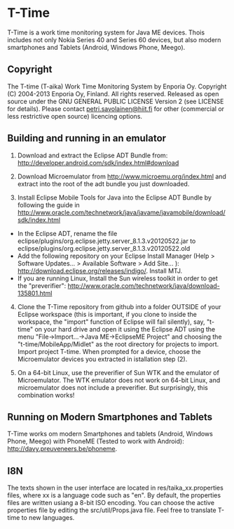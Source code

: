 T-Time
======

T-Time is a work time monitoring system for Java ME devices. Thois includes not only Nokia Series 40 and Series 60 devices, but also modern smartphones and Tablets (Android, Windows Phone, Meego).

Copyright
-------------------------------------------

The T-time (T-aika) Work Time Monitoring System by Enporia Oy. Copyright (C) 2004-2013 Enporia Oy, Finland. All rights reserved.
Released as open source under the GNU GENERAL PUBLIC LICENSE Version 2 (see LICENSE for details). Please contact petri.savolainen@hiit.fi for other (commercial or less restrictive open source) licencing options.

Building and running in an emulator
-------------------------------------------

1. Download and extract the Eclipse ADT Bundle from: http://developer.android.com/sdk/index.html#download

2. Download Microemulator from http://www.microemu.org/index.html and extract into the root of the adt bundle you just downloaded.

3. Install Eclipse Mobile Tools for Java into the Eclipse ADT Bundle by following the guide in http://www.oracle.com/technetwork/java/javame/javamobile/download/sdk/index.html
 
- In the Eclipse ADT, rename the file eclipse/plugins/org.eclipse.jetty.server_8.1.3.v20120522.jar to eclipse/plugins/org.eclipse.jetty.server_8.1.3.v20120522.old
- Add the following repository on your Eclipse Install Manager (Help > Software Updates... > Available Software > Add Site... ): http://download.eclipse.org/releases/indigo/. Install MTJ.
- If you are running Linux, Install the Sun wireless toolkit in order to get the "preverifier": http://www.oracle.com/technetwork/java/download-135801.html

4. Clone the T-Time repository from github into a folder OUTSIDE of your Eclipse workspace (this is important, if you clone to inside the workspace, the "import" function of Eclipse will fail silently), say,  "t-time" on your hard drive and open it using the Eclipse ADT using the menu "File->Import...->Java ME->EclipseME Project" and choosing the
"t-time/MobileApp/Midlet" as the root directory for projects to import. Import project T-time. When prompted for a device, choose the Microemulator devices you extracted in istallation step (2).

5. On a 64-bit Linux, use the preverifier of Sun WTK and the emulator of Microemulator. The WTK emulator does not work on 64-bit Linux, and microemulator does not include a preverifier. But surprisingly, this combination works! 

Running on Modern Smartphones and Tablets
-------------------------------------------

T-Time works om modern Smartphones and tablets (Android, Windows Phone, Meego) with PhoneME (Tested to work with Android): http://davy.preuveneers.be/phoneme.

I8N
-------------------------------------------

The texts shown in the user interface are located in res/taika_xx.properties files, where xx is a language code such as "en". By default, the properties files are written usiang a 8-bit ISO encoding.
You can choose the active properties file by editing the src/util/Props.java file. Feel free to translate T-time to new languages.


